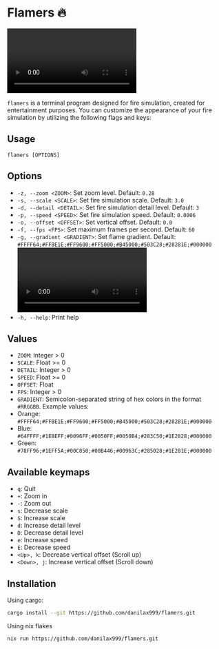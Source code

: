 # Flamers 🔥

![Demo](media/demo-1.mp4)

`flamers` is a terminal program designed for fire simulation, created for 
entertainment purposes. You can customize the appearance of your fire 
simulation by utilizing the following flags and keys:

## Usage

```
flamers [OPTIONS]
```

## Options

- `-z, --zoom <ZOOM>`: Set zoom level. Default: `0.28`
- `-s, --scale <SCALE>`: Set fire simulation scale. Default: `3.0`
- `-d, --detail <DETAIL>`: Set fire simulation detail level. Default: `3`
- `-p, --speed <SPEED>`: Set fire simulation speed. Default: `0.0006`
- `-o, --offset <OFFSET>`: Set vertical offset. Default: `0.0`
- `-f, --fps <FPS>`: Set maximum frames per second. Default: `60`
- `-g, --gradient <GRADIENT>`: Set flame gradient. Default: `#FFFF64;#FFBE1E;#FF9600;#FF5000;#B45000;#503C28;#28281E;#000000`
  ![Gradient demo](media/demo-1.mp4)
- `-h, --help`: Print help

## Values

-  `ZOOM`: Integer > 0
-  `SCALE`: Float >= 0
-  `DETAIL`: Integer > 0
-  `SPEED`: Float >= 0
-  `OFFSET`: Float
-  `FPS`: Integer > 0
-  `GRADIENT`: Semicolon-separated string of hex colors in the format `#RRGGBB`.
  Example values:
  -  Orange: `#FFFF64;#FFBE1E;#FF9600;#FF5000;#B45000;#503C28;#28281E;#000000`
  -  Blue:   `#64FFFF;#1EBEFF;#0096FF;#0050FF;#0050B4;#283C50;#1E2828;#000000`
  -  Green:  `#78FF96;#1EFF5A;#00C850;#00B446;#00963C;#285028;#1E281E;#000000`

## Available keymaps

- `q`: Quit
- `+`: Zoom in
- `-`: Zoom out
- `s`: Decrease scale
- `S`: Increase scale
- `d`: Increase detail level
- `D`: Decrease detail level
- `e`: Increase speed
- `E`: Decrease speed
- `<Up>, k`: Decrease vertical offset (Scroll up)
- `<Down>, j`: Increase vertical offset (Scroll down)

## Installation

Using cargo:

```bash
cargo install --git https://github.com/danilax999/flamers.git
```

Using nix flakes

```bash
nix run https://github.com/danilax999/flamers.git
```
